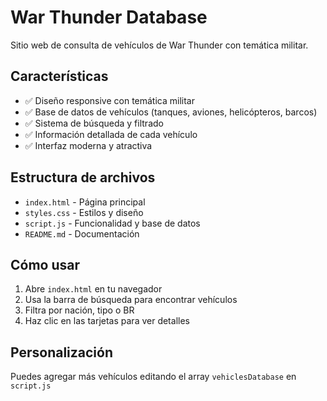 # War Thunder Database

Sitio web de consulta de vehículos de War Thunder con temática militar.

## Características

- ✅ Diseño responsive con temática militar
- ✅ Base de datos de vehículos (tanques, aviones, helicópteros, barcos)
- ✅ Sistema de búsqueda y filtrado
- ✅ Información detallada de cada vehículo
- ✅ Interfaz moderna y atractiva

## Estructura de archivos

- `index.html` - Página principal
- `styles.css` - Estilos y diseño
- `script.js` - Funcionalidad y base de datos
- `README.md` - Documentación

## Cómo usar

1. Abre `index.html` en tu navegador
2. Usa la barra de búsqueda para encontrar vehículos
3. Filtra por nación, tipo o BR
4. Haz clic en las tarjetas para ver detalles

## Personalización

Puedes agregar más vehículos editando el array `vehiclesDatabase` en `script.js`